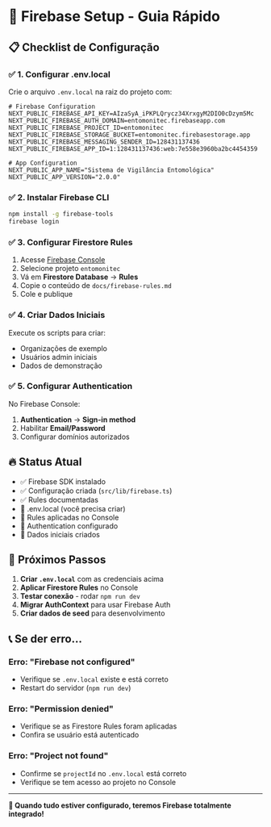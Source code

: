# 🚀 Firebase Setup - Guia Rápido

## 📋 Checklist de Configuração

### ✅ 1. Configurar .env.local

Crie o arquivo `.env.local` na raiz do projeto com:

```env
# Firebase Configuration
NEXT_PUBLIC_FIREBASE_API_KEY=AIzaSyA_iPKPLQrycz34XrxgyM2DIO0cDzym5Mc
NEXT_PUBLIC_FIREBASE_AUTH_DOMAIN=entomonitec.firebaseapp.com
NEXT_PUBLIC_FIREBASE_PROJECT_ID=entomonitec
NEXT_PUBLIC_FIREBASE_STORAGE_BUCKET=entomonitec.firebasestorage.app
NEXT_PUBLIC_FIREBASE_MESSAGING_SENDER_ID=128431137436
NEXT_PUBLIC_FIREBASE_APP_ID=1:128431137436:web:7e558e3960ba2bc4454359

# App Configuration
NEXT_PUBLIC_APP_NAME="Sistema de Vigilância Entomológica"
NEXT_PUBLIC_APP_VERSION="2.0.0"
```

### ✅ 2. Instalar Firebase CLI

```bash
npm install -g firebase-tools
firebase login
```

### ✅ 3. Configurar Firestore Rules

1. Acesse [Firebase Console](https://console.firebase.google.com)
2. Selecione projeto `entomonitec`
3. Vá em **Firestore Database** → **Rules**
4. Copie o conteúdo de `docs/firebase-rules.md`
5. Cole e publique

### ✅ 4. Criar Dados Iniciais

Execute os scripts para criar:
- Organizações de exemplo
- Usuários admin iniciais
- Dados de demonstração

### ✅ 5. Configurar Authentication

No Firebase Console:
1. **Authentication** → **Sign-in method**
2. Habilitar **Email/Password**
3. Configurar domínios autorizados

## 🔥 Status Atual

- ✅ Firebase SDK instalado
- ✅ Configuração criada (`src/lib/firebase.ts`)
- ✅ Rules documentadas
- 🔲 .env.local (você precisa criar)
- 🔲 Rules aplicadas no Console
- 🔲 Authentication configurado
- 🔲 Dados iniciais criados

## 🚨 Próximos Passos

1. **Criar `.env.local`** com as credenciais acima
2. **Aplicar Firestore Rules** no Console
3. **Testar conexão** - rodar `npm run dev`
4. **Migrar AuthContext** para usar Firebase Auth
5. **Criar dados de seed** para desenvolvimento

## 📞 Se der erro...

### Erro: "Firebase not configured"
- Verifique se `.env.local` existe e está correto
- Restart do servidor (`npm run dev`)

### Erro: "Permission denied"
- Verifique se as Firestore Rules foram aplicadas
- Confira se usuário está autenticado

### Erro: "Project not found"
- Confirme se `projectId` no `.env.local` está correto
- Verifique se tem acesso ao projeto no Console

---

**🎯 Quando tudo estiver configurado, teremos Firebase totalmente integrado!**


